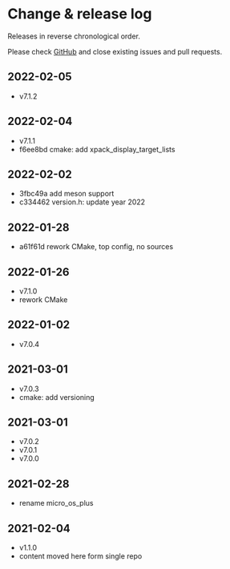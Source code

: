 # Change & release log

Releases in reverse chronological order.

Please check
[GitHub](https://github.com/micro-os-plus/version-xpack/issues/)
and close existing issues and pull requests.

## 2022-02-05

- v7.1.2

## 2022-02-04

- v7.1.1
- f6ee8bd cmake: add xpack_display_target_lists

## 2022-02-02

- 3fbc49a add meson support
- c334462 version.h: update year 2022

## 2022-01-28

- a61f61d rework CMake, top config, no sources

## 2022-01-26

- v7.1.0
- rework CMake

## 2022-01-02

- v7.0.4

## 2021-03-01

- v7.0.3
- cmake: add versioning

## 2021-03-01

- v7.0.2
- v7.0.1
- v7.0.0

## 2021-02-28

- rename micro_os_plus

## 2021-02-04

- v1.1.0
- content moved here form single repo
